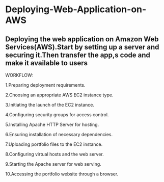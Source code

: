 # Deploying-Web-Application-on-AWS

Deploying the web application on Amazon Web Services(AWS).Start by setting up a server and securing it.Then transfer the app,s code and make it available to users
------------------------------------------------------------------------------------------------------------------------------------------------------------------
WORKFLOW:<br>

1.Preparing deployment requirements.<br>

2.Choosing an appropriate AWS EC2 instance type.<br>

3.Initiating the launch of the EC2 instance.<br>

4.Configuring security groups for access control.<br>

5.Installing Apache HTTP Server for hosting.<br>

6.Ensuring installation of necessary dependencies.<br>

7.Uploading portfolio files to the EC2 instance.<br>

8.Configuring virtual hosts and the web server.<br>

9.Starting the Apache server for web serving.<br>

10.Accessing the portfolio website through a browser.<br>

